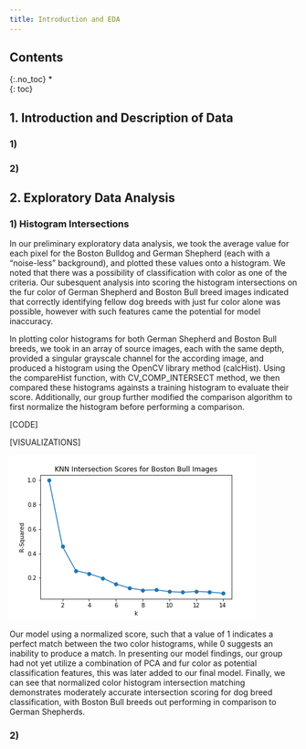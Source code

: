 ```yaml
---
title: Introduction and EDA
---
```


## Contents
{:.no_toc}
*  
{: toc}



## 1. Introduction and Description of Data

### 1) 

### 2) 

## 2. Exploratory Data Analysis

### 1) Histogram Intersections

In our preliminary exploratory data analysis, we took the average value for each pixel for the Boston Bulldog and German Shepherd (each with a “noise-less” background), and plotted these values onto a histogram. We noted that there was a possibility of classification with color as one of the criteria. Our subesquent analysis into scoring the histogram intersections on the fur color of German Shepherd and Boston Bull breed images indicated that correctly identifying fellow dog breeds with just fur color alone was possible, however with such features came the potential for model inaccuracy.

In plotting color histograms for both German Shepherd and Boston Bull breeds, we took in an array of source images, each with the same depth, provided a singular grayscale channel for the according image, and produced a histogram using the OpenCV library method (calcHist). Using the compareHist function, with CV_COMP_INTERSECT method, we then compared these histograms againsts a training histogram to evaluate their score. Additionally, our group further modified the comparison algorithm to first normalize the histogram before performing a comparison. 

[CODE]

[VISUALIZATIONS]

![Bull_knn_r2](/Images/EDA%20Images/Bull_knn_r2.png)

Our model using a normalized score, such that a value of 1 indicates a perfect match between the two color histograms, while 0 suggests an inability to produce a match. In presenting our model findings, our group had not yet utilize a combination of PCA and fur color as potential classification features, this was later added to our final model. Finally, we can see that normalized color histogram intersection matching demonstrates moderately accurate intersection scoring for dog breed classification, with Boston Bull breeds out performing in comparison to German Shepherds.

### 2)
